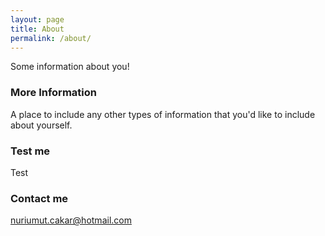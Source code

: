 ```yaml
---
layout: page
title: About
permalink: /about/
---
```


Some information about you!

### More Information

A place to include any other types of information that you'd like to include about yourself.

### Test me
Test

### Contact me

[nuriumut.cakar@hotmail.com](mailto:nuriumut.cakar@hotmail.com)